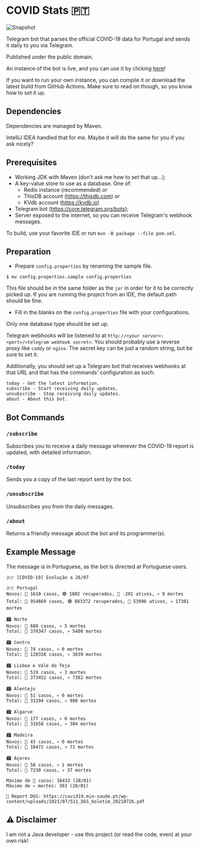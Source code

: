 # COVID Stats 🇵🇹

![Snapshot](https://github.com/edualm/covid-stats-pt/workflows/Snapshot/badge.svg)

Telegram bot that parses the official COVID-19 data for Portugal and sends it daily to you via Telegram.

Published under the public domain.

An instance of the bot is live, and you can use it by clicking [here](https://t.me/Covid19PortugalStatsBot)!

If you want to run your own instance, you can compile it or download the latest build from GitHub Actions.
Make sure to read on though, so you know how to set it up.

## Dependencies

Dependencies are managed by Maven.

IntelliJ IDEA handled that for me. Maybe it will do the same for you if you ask nicely?

## Prerequisites

 - Working JDK with Maven (don't ask me how to set that up...);
 - A key-value store to use as a database. One of:
   - Redis instance (recommended) _or_ 
   - ThisDB account (https://thisdb.com) _or_ 
   - KVdb account (https://kvdb.io)
 - Telegram bot (https://core.telegram.org/bots);
 - Server exposed to the internet, so you can receive Telegram's webhook messages.

To build, use your favorite IDE or run `mvn -B package --file pom.xml`.

## Preparation

 - Prepare `config.properties` by renaming the sample file.
 
```
$ mv config.properties.sample config.properties
```

This file should be in the same folder as the `jar` in order for it to be correctly picked up. 
If you are running the project from an IDE, the default path should be fine.

- Fill in the blanks on the `config.properties` file with your configurations.

Only one database type should be set up.

Telegram webhooks will be listened to at `http://<your server>:<port>/<telegram webhook secret>`. 
You should probably use a reverse proxy like `caddy` or `nginx`. 
The secret key can be just a random string, but be sure to set it.

Additionally, you should set up a Telegram bot that receives webhooks at that URL and that has the commands' configuration
as such:

```
today - Get the latest information.
subscribe - Start receiving daily updates.
unsubscribe - Stop receiving daily updates.
about - About this bot.
```

## Bot Commands

### `/subscribe`

Subscribes you to receive a daily message whenever the COVID-19 report is updated, with detailed information.

### `/today`

Sends you a copy of the last report sent by the bot.

### `/unsubscribe`

Unsubscribes you from the daily messages.

### `/about`

Returns a friendly message about the bot and its programmer(s).

## Example Message

The message is in Portuguese, as the bot is directed at Portuguese users.

```
🇵🇹 [COVID-19] Evolução a 26/07

🇵🇹 Portugal
Novos: 🦠 1610 casos, 🟢 1802 recuperados, 🔴 -201 ativos, 💀 9 mortes
Total: 🦠 954669 casos, 🟢 883372 recuperados, 🔴 53996 ativos, 💀 17301 mortes

🏙️ Norte
Novos: 🦠 688 casos, 💀 5 mortes
Total: 🦠 370347 casos, 💀 5408 mortes

🏙️ Centro
Novos: 🦠 74 casos, 💀 0 mortes
Total: 🦠 128316 casos, 💀 3039 mortes

🏙️ Lisboa e Vale do Tejo
Novos: 🦠 519 casos, 💀 3 mortes
Total: 🦠 373452 casos, 💀 7382 mortes

🏙️ Alentejo
Novos: 🦠 51 casos, 💀 0 mortes
Total: 🦠 33194 casos, 💀 980 mortes

🏙️ Algarve
Novos: 🦠 177 casos, 💀 0 mortes
Total: 🦠 31658 casos, 💀 384 mortes

🏙️ Madeira
Novos: 🦠 43 casos, 💀 0 mortes
Total: 🦠 10472 casos, 💀 71 mortes

🏙️ Açores
Novos: 🦠 58 casos, 💀 1 mortes
Total: 🦠 7230 casos, 💀 37 mortes

Máximo de 🦠 casos: 16432 (28/01)
Máximo de 💀 mortes: 303 (28/01)

📝 Report DGS: https://covid19.min-saude.pt/wp-content/uploads/2021/07/511_DGS_boletim_20210726.pdf
```

## ⚠️ Disclaimer

I am not a Java developer - use this project (or read the code, even) at your own risk!
